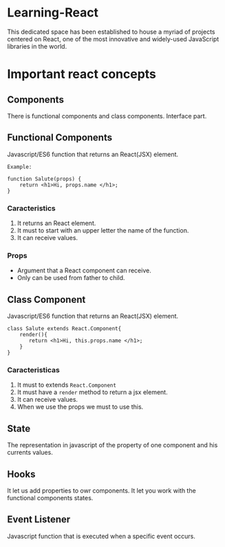 
# Learning-React

This dedicated space has been established to house a myriad of projects centered on React, one of the most innovative and widely-used JavaScript libraries in the world. 

# Important react concepts

## Components

There is functional components and class components. Interface part.

## Functional Components

Javascript/ES6 function that returns an React(JSX) element.

```react
Example:

function Salute(props) {
    return <h1>Hi, props.name </h1>;
}

```

### Caracteristics

1. It returns an React element.
2. It must to start with an upper letter the name of the function.
3. It can receive values.

### Props

- Argument that a React component can receive.
- Only can be used from father to child.

## Class Component

Javascript/ES6 function that returns an React(JSX) element.


```react
class Salute extends React.Component{
    render(){
       return <h1>Hi, this.props.name </h1>;
    }
}
```

### Caracteristicas

1. It must to extends `React.Component`
2. It must have a `render` method to return a jsx element.
3. It can receive values.
4. When we use the props we must to use this.

## State

The representation in javascript of the property of one component and his currents values.

## Hooks

It let us add properties to owr components. It let you work with the functional components states.

## Event Listener

Javascript function that is executed when a specific event occurs.
